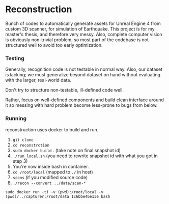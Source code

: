 # Reconstruction #

Bunch of codes to automatically generate assets for Unreal Engine 4 from custom 3D scanner, for simulation of Earthquake. This project is for my master's thesis, and therefore very messy. Also, complete computer vision is
obviously non-trivial problem, so most part of the codebase is not structured well to avoid too early optimization.

### Testing ###
Generally, recognition code is not testable in normal way.
Also, our dataset is lacking; we must generalize beyond dataset on hand without evaluating with the larger, real-world data.

Don't try to structure non-testable, ill-defined code well.

Rather, focus on well-defined components and build clean interface around it so messing with hard problem become less-prone to bugs from below.


### Running ###
reconstruction uses docker to build and run.

1. `git clone`
2. `cd reconstrction`
3. `sudo docker build` . (take note on final snapshot id)
4. `./run_local.sh` (you need to rewrite snapshot id with what you got in step 3)
5. You're now inside bash in container.
6. `cd /root/local` (mapped to `./` in host)
7. `scons` (if you modified source code)
8. `./recon --convert ../data/scan-*`

```
sudo docker run -ti -v (pwd):/root/local -v (pwd)/../capturer:/root/data 1c6bbe46e13e bash
```

